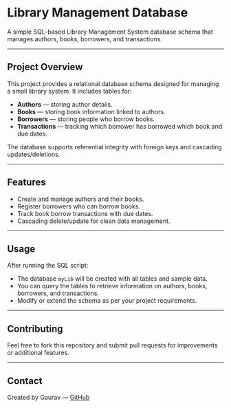 # Library Management Database

A simple SQL-based Library Management System database schema that manages authors, books, borrowers, and transactions.

---

## Project Overview

This project provides a relational database schema designed for managing a small library system. It includes tables for:

- **Authors** — storing author details.
- **Books** — storing book information linked to authors.
- **Borrowers** — storing people who borrow books.
- **Transactions** — tracking which borrower has borrowed which book and due dates.

The database supports referential integrity with foreign keys and cascading updates/deletions.

---

## Features

- Create and manage authors and their books.
- Register borrowers who can borrow books.
- Track book borrow transactions with due dates.
- Cascading delete/update for clean data management.

---

## Usage

After running the SQL script:

- The database `myLib` will be created with all tables and sample data.
- You can query the tables to retrieve information on authors, books, borrowers, and transactions.
- Modify or extend the schema as per your project requirements.

---

## Contributing

Feel free to fork this repository and submit pull requests for improvements or additional features.

---

## Contact

Created by Gaurav — [GitHub](https://github.com/gaurav110601)
